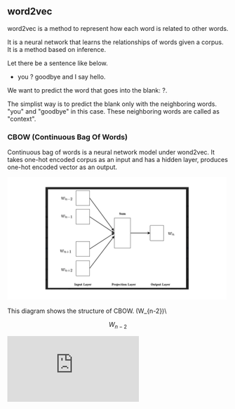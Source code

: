 ## word2vec

word2vec is a method to represent how each word is related to other words.

It is a neural network that learns the relationships of words given a corpus. It is a method based on inference.

Let there be a sentence like below.


- you ? goodbye and I say hello.

We want to predict the word that goes into the blank: ?.

The simplist way is to predict the blank only with the neighboring words. 
"you" and "goodbye" in this case. These neighboring words are called as "context".


### CBOW (Continuous Bag Of Words)

Continuous bag of words is a neural network model under wond2vec. It takes one-hot encoded corpus as an input and has a hidden layer, produces one-hot encoded vector as an output.

<!-- ![CBOW diagram](images/CBOW.png) This is how to make comment in HTML -->
<img src="images/CBOW.png" alt="CBOW diagram" width="500"/>

This diagram shows the structure of CBOW. \(W_{n-2})\

$$
W_{n-2}
$$

![Equation](https://latex.codecogs.com/png.latex?%5Cfrac%7B1%7D%7B%5Csqrt%7B2%5Cpi%7D%7D%5Cexp%28-%5Cfrac%7Bx%5E2%7D%7B2%7D%29)